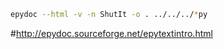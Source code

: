 ```sh
epydoc --html -v -n ShutIt -o . ../../../*py
```

#http://epydoc.sourceforge.net/epytextintro.html
